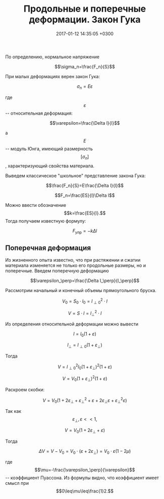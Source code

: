 ﻿---
layout: post
title:  "Продольные и поперечные деформации. Закон Гука"
date:   2017-01-12 14:35:05 +0300
categories: phy
---
 
По определению, нормальное напряжение

$$\sigma_n=\frac{F_n}{S}$$

При малых деформациях верен закон Гука:

$$\sigma_n=E\varepsilon$$
<!--more-->  
где $$\varepsilon$$ -- относительная деформация:

$$\varepsilon=\frac{\Delta l}{l}$$

а $$E$$ -- модуль Юнга, имеющий размерность $$[\sigma_n]$$, характеризующий свойства материала.

Выведем классическое "школьное" представление закона Гука:

$$\frac{F_n}{S}=E\frac{\Delta l}{l}$$ 

$$F_n=\frac{ES}{l}\Delta l$$ 

Можно ввести обозначение $$k=\frac{ES}{l}.$$ Тогда получаем известную формулу:

$$F_\text{упр}=-k\Delta l$$ 

## Поперечная деформация

Из жизненного опыта известно, что при растяжении и сжатии материала изменяется не только его продольные размеры, но и поперечные. Введем поперечную деформацию

$$\varepsilon_\perp=\frac{\Delta l_\perp}{l_\perp}$$

Рассмотрим начальный и конечный объемы прямоугольного бруска.

$$V_0=S_0\cdot l_0=l_{\perp0}^2\cdot l$$

$$V=S\cdot l=l_\perp^2\cdot l$$

Из определения относительной деформации можно вывести

$$l=l_0(1+\varepsilon)$$

$$l_\perp=l_{\perp0}(1+\varepsilon_\perp)$$

Тогда 

$$V=l_{\perp0}^2l_0(1+\varepsilon_\perp)^2(1+\varepsilon)$$

$$V=V_0(1+\varepsilon_\perp)^2(1+\varepsilon)$$

Раскроем скобки:

$$V=V_0(1+2\varepsilon_\perp+\varepsilon^2_\perp
+\varepsilon+2\varepsilon_\perp\varepsilon+\varepsilon^2_\perp\varepsilon)$$

Так как $$\varepsilon_\perp,\varepsilon << 1,$$ 

$$V=V_0(1+2\varepsilon_\perp
+\varepsilon)$$

Тогда

$$\Delta V = V-V_0=V_0\cdot(\varepsilon+2\varepsilon_\perp)=
V_0\cdot\varepsilon(1-2\mu)$$

где $$\mu=-\frac{\varepsilon_\perp}{\varepsilon}$$ -- коэффициент Пуассона. Из формулы видно, что коэффициент имеет смысл при $$0\leq\mu\leq\frac{1}2.$$ 